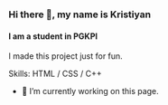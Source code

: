 ### Hi there 👋, my name is Kristiyan
#### I am a student in PGKPI

I made this project just for fun.

Skills: HTML / CSS / C++

- 🔭 I’m currently working on this page. 




